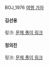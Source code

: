 BOJ_1976 [여행 가자](https://www.acmicpc.net/problem/1976)<br>

#### 김선웅
링크: [문제 풀이 링크](https://github.com/dnd2dnd/coding-test/blob/802b7595a5d6c7b5b1ae6bbbd8e72ed648cabdc2/src/com/solution/baekjoon/mst/BOJ1976.java)

#### 정의진
링크: [문제 풀이 링크](https://github.com/uijin-j/algorithm-coding-test/tree/main/%EB%B0%B1%EC%A4%80/Gold/1976.%E2%80%85%EC%97%AC%ED%96%89%E2%80%85%EA%B0%80%EC%9E%90)
